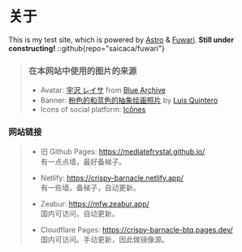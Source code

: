 
# 关于

This is my test site, which is powered by [Astro](https://astro.build/) & [Fuwari](https://github.com/saicaca/fuwari). **Still under constructing!**
::github{repo="saicaca/fuwari"}

> ### 在本网站中使用的图片的来源
>
> - Avatar: [宇沢 レイサ](https://schale.gg/?chara=Reisa) from [Blue Archive](https://bluearchive.nexon.com/)
> - Banner: [粉色的和蓝色的抽象绘画照片](https://www.pexels.com/zh-cn/photo/1546251/) by [Luis Quintero](https://www.pexels.com/zh-cn/@jibarofoto/)
> - Icons of social platform: [Icônes](https://icones.js.org/)

### 网站链接

> - 旧 Github Pages: <https://mediatefrystal.github.io/>  
> 有一点点墙，最好备梯子。
>
> - Netlify: <https://crispy-barnacle.netlify.app/>  
> 有一些墙，备梯子，自动更新。
>
> - Zeabur: <https://mfw.zeabur.app/>  
> 国内可访问，自动更新。
>
> - Cloudflare Pages: <https://crispy-barnacle-btq.pages.dev/>  
> 国内可访问。手动更新，因此做镜像源。
